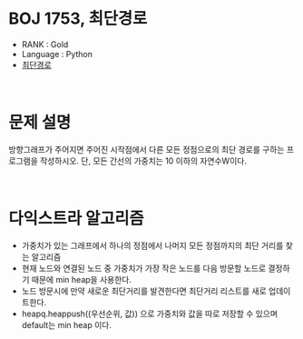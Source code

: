 # BOJ 1753, 최단경로

- RANK : Gold
- Language : Python
- [최단경로](https://www.acmicpc.net/problem/1753)

<br/>

# 문제 설명

방향그래프가 주어지면 주어진 시작점에서 다른 모든 정점으로의 최단 경로를 구하는 프로그램을 작성하시오. 단, 모든 간선의 가중치는 10 이하의 자연수W이다.

<br/>

# 다익스트라 알고리즘

- 가중치가 있는 그래프에서 하나의 정점에서 나머지 모든 정점까지의 최단 거리를 찾는 알고리즘
- 현재 노드와 연결된 노드 중 가중치가 가장 작은 노드를 다음 방문할 노드로 결정하기 때문에 min heap을 사용한다.
- 노드 방문시에 만약 새로운 최단거리를 발견한다면 최단거리 리스트를 새로 업데이트한다.
- heapq.heappush((우선순위, 값)) 으로 가중치와 값을 따로 저장할 수 있으며 default는 min heap 이다.

